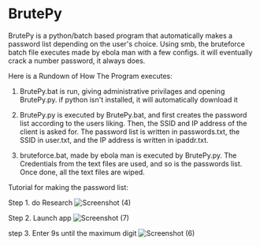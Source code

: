 # BrutePy
BrutePy is a python/batch based program that automatically makes a password list depending on the user's choice. 
Using smb, the bruteforce batch file executes made by ebola man with a few configs. it will eventually crack a number password, it always does.

Here is a Rundown of How The Program executes:

1. BrutePy.bat is run, giving administrative privilages and opening BrutePy.py.
if python isn't installed, it will automatically download it

2. BrutePy.py is executed by BrutePy.bat, and first creates the password list according
to the users liking. Then, the SSID and IP address of the client is asked for. The password list is written in
passwords.txt, the SSID in user.txt, and the IP address is written in ipaddr.txt.

3. bruteforce.bat, made by ebola man is executed by BrutePy.py. The Credentials from the
text files are used, and so is the passwords list. Once done, all the text files
are wiped.

Tutorial for making the password list:

Step 1. do Research
![Screenshot (4)](https://github.com/Tiamiscool/BrutePy/assets/107582387/fb0ba60a-83cc-4aaa-8670-ceb06c06d54a)

Step 2. Launch app
![Screenshot (7)](https://github.com/Tiamiscool/BrutePy/assets/107582387/0313acd9-4276-4597-af99-3dad5b6949de)

step 3. Enter 9s until the maximum digit
![Screenshot (6)](https://github.com/Tiamiscool/BrutePy/assets/107582387/e15d41e8-7f42-4caa-b5fa-61f3c9603eb6)

